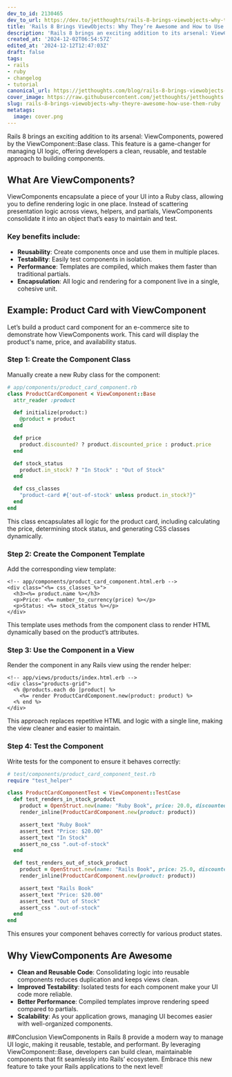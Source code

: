 ```yaml
---
dev_to_id: 2130465
dev_to_url: https://dev.to/jetthoughts/rails-8-brings-viewobjects-why-theyre-awesome-and-how-to-use-them-323c
title: 'Rails 8 Brings ViewObjects: Why They’re Awesome and How to Use Them'
description: 'Rails 8 brings an exciting addition to its arsenal: ViewComponents, powered by the...'
created_at: '2024-12-02T06:54:57Z'
edited_at: '2024-12-12T12:47:03Z'
draft: false
tags:
- rails
- ruby
- changelog
- tutorial
canonical_url: https://jetthoughts.com/blog/rails-8-brings-viewobjects-why-theyre-awesome-how-use-them-ruby/
cover_image: https://raw.githubusercontent.com/jetthoughts/jetthoughts.github.io/master/content/blog/rails-8-brings-viewobjects-why-theyre-awesome-how-use-them-ruby/cover.png
slug: rails-8-brings-viewobjects-why-theyre-awesome-how-use-them-ruby
metatags:
  image: cover.png
---
```

Rails 8 brings an exciting addition to its arsenal: ViewComponents, powered by the ViewComponent::Base class. This feature is a game-changer for managing UI logic, offering developers a clean, reusable, and testable approach to building components.

## What Are ViewComponents?
ViewComponents encapsulate a piece of your UI into a Ruby class, allowing you to define rendering logic in one place. Instead of scattering presentation logic across views, helpers, and partials, ViewComponents consolidate it into an object that’s easy to maintain and test.

### Key benefits include:

- **Reusability**: Create components once and use them in multiple places.
- **Testability**: Easily test components in isolation.
- **Performance**: Templates are compiled, which makes them faster than traditional partials.
- **Encapsulation**: All logic and rendering for a component live in a single, cohesive unit.

## Example: Product Card with ViewComponent
Let’s build a product card component for an e-commerce site to demonstrate how ViewComponents work. This card will display the product's name, price, and availability status.

### Step 1: Create the Component Class
Manually create a new Ruby class for the component:

```ruby
# app/components/product_card_component.rb
class ProductCardComponent < ViewComponent::Base
  attr_reader :product

  def initialize(product:)
    @product = product
  end

  def price
    product.discounted? ? product.discounted_price : product.price
  end

  def stock_status
    product.in_stock? ? "In Stock" : "Out of Stock"
  end

  def css_classes
    "product-card #{'out-of-stock' unless product.in_stock?}"
  end
end
```
This class encapsulates all logic for the product card, including calculating the price, determining stock status, and generating CSS classes dynamically.

### Step 2: Create the Component Template
Add the corresponding view template:

```erb
<!-- app/components/product_card_component.html.erb -->
<div class="<%= css_classes %>">
  <h3><%= product.name %></h3>
  <p>Price: <%= number_to_currency(price) %></p>
  <p>Status: <%= stock_status %></p>
</div>
```
This template uses methods from the component class to render HTML dynamically based on the product’s attributes.

### Step 3: Use the Component in a View
Render the component in any Rails view using the render helper:

```erb
<!-- app/views/products/index.html.erb -->
<div class="products-grid">
  <% @products.each do |product| %>
    <%= render ProductCardComponent.new(product: product) %>
  <% end %>
</div>
```
This approach replaces repetitive HTML and logic with a single line, making the view cleaner and easier to maintain.

### Step 4: Test the Component
Write tests for the component to ensure it behaves correctly:

```ruby
# test/components/product_card_component_test.rb
require "test_helper"

class ProductCardComponentTest < ViewComponent::TestCase
  def test_renders_in_stock_product
    product = OpenStruct.new(name: "Ruby Book", price: 20.0, discounted_price: nil, in_stock: true, discounted?: false)
    render_inline(ProductCardComponent.new(product: product))

    assert_text "Ruby Book"
    assert_text "Price: $20.00"
    assert_text "In Stock"
    assert_no_css ".out-of-stock"
  end

  def test_renders_out_of_stock_product
    product = OpenStruct.new(name: "Rails Book", price: 25.0, discounted_price: 20.0, in_stock: false, discounted?: true)
    render_inline(ProductCardComponent.new(product: product))

    assert_text "Rails Book"
    assert_text "Price: $20.00"
    assert_text "Out of Stock"
    assert_css ".out-of-stock"
  end
end
```
This ensures your component behaves correctly for various product states.

## Why ViewComponents Are Awesome
- **Clean and Reusable Code**: Consolidating logic into reusable components reduces duplication and keeps views clean.
- **Improved Testability**: Isolated tests for each component make your UI code more reliable.
- **Better Performance**: Compiled templates improve rendering speed compared to partials.
-  **Scalability**: As your application grows, managing UI becomes easier with well-organized components.

##Conclusion
ViewComponents in Rails 8 provide a modern way to manage UI logic, making it reusable, testable, and performant. By leveraging ViewComponent::Base, developers can build clean, maintainable components that fit seamlessly into Rails’ ecosystem. Embrace this new feature to take your Rails applications to the next level!